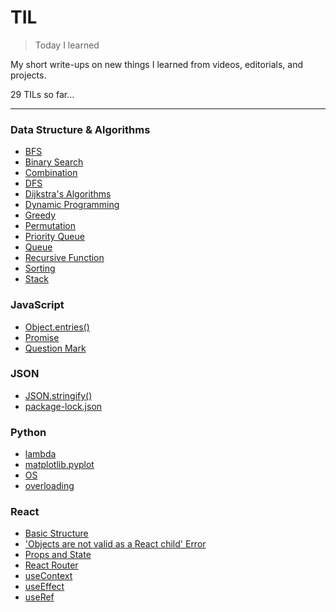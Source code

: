 # TIL
>Today I learned

My short write-ups on new things I learned from videos, editorials, and projects.  

29 TILs so far...  

---

### Data Structure & Algorithms
- [BFS](https://github.com/jbcolby0063/til/blob/main/algorithms/bfs.md)
- [Binary Search](https://github.com/jbcolby0063/til/blob/main/algorithms/binary-search.md)
- [Combination](https://github.com/jbcolby0063/til/blob/main/algorithms/combination.md)
- [DFS](https://github.com/jbcolby0063/til/blob/main/algorithms/dfs.md)
- [Dijkstra's Algorithms](https://github.com/jbcolby0063/til/blob/main/algorithms/dijkstra.md)
- [Dynamic Programming](https://github.com/jbcolby0063/til/blob/main/algorithms/dynamic-programming.md)
- [Greedy](https://github.com/jbcolby0063/til/blob/main/algorithms/greedy.md)
- [Permutation](https://github.com/jbcolby0063/til/blob/main/algorithms/permutation.md)
- [Priority Queue](https://github.com/jbcolby0063/til/blob/main/algorithms/priority-queue.md)
- [Queue](https://github.com/jbcolby0063/til/blob/main/algorithms/queue.md)
- [Recursive Function](https://github.com/jbcolby0063/til/blob/main/algorithms/recursive-function.md)
- [Sorting](https://github.com/jbcolby0063/til/blob/main/algorithms/sorting.md)
- [Stack](https://github.com/jbcolby0063/til/blob/main/algorithms/stack.md)

### JavaScript
- [Object.entries()](https://github.com/jbcolby0063/til/blob/main/javascript/object_entries.md)
- [Promise](https://github.com/jbcolby0063/til/blob/main/javascript/promise.md)
- [Question Mark](https://github.com/jbcolby0063/til/blob/main/javascript/question-mark.md)

### JSON
- [JSON.stringify()](https://github.com/jbcolby0063/til/blob/main/json/stringify.md)
- [package-lock.json](https://github.com/jbcolby0063/til/blob/main/json/package-lock.md)

### Python
- [lambda](https://github.com/jbcolby0063/til/blob/main/python/lambda.md)
- [matplotlib.pyplot](https://github.com/jbcolby0063/til/blob/main/python/matplotlib_pyplot.md)
- [OS](https://github.com/jbcolby0063/til/blob/main/python/os.md)
- [overloading](https://github.com/jbcolby0063/til/blob/main/python/overloading.md)

### React
- [Basic Structure](https://github.com/jbcolby0063/til/blob/main/react/basic-structure.md)
- ['Objects are not valid as a React child' Error](https://github.com/jbcolby0063/til/blob/main/react/object-not-valid-error.md)
- [Props and State](https://github.com/jbcolby0063/til/blob/main/react/props-and-state.md)
- [React Router](https://github.com/jbcolby0063/til/blob/main/react/react-router.md)
- [useContext](https://github.com/jbcolby0063/til/blob/main/react/useContext.md)
- [useEffect](https://github.com/jbcolby0063/til/blob/main/react/useEffect.md)
- [useRef](https://github.com/jbcolby0063/til/blob/main/react/useRef.md)
